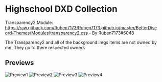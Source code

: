 # Highschool DXD Collection

Transparency2 Module: https://raw.githack.com/Ruben7173/Ruben7173.github.io/master/BetterDiscord-Themes/Modules/transparency2.css - By Ruben7173#5048

The Transparency2 and all of the background imgs items are not owned by me, They go to there respected owners


## Previews
![Preview1](https://raw.githubusercontent.com/VaporousCreeper/BetterDiscord/master/Themes/GGO_Kirito/GGO_Kirito_Preview1.png)
![Preview2](https://raw.githubusercontent.com/VaporousCreeper/BetterDiscord/master/Themes/GGO_Kirito/GGO_Kirito_Preview2.png)
![Preview3](https://raw.githubusercontent.com/VaporousCreeper/BetterDiscord/master/Themes/GGO_Kirito/GGO_Kirito_Preview3.png) 
![Preview4](https://raw.githubusercontent.com/VaporousCreeper/BetterDiscord/master/Themes/GGO_Kirito/GGO_Kirito_Preview4.png)
